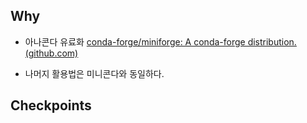 ## Why 

- 아나콘다 유료화 
[conda-forge/miniforge: A conda-forge distribution. (github.com)](https://github.com/conda-forge/miniforge)

- 나머지 활용법은 미니콘다와 동일하다. 

## Checkpoints 







